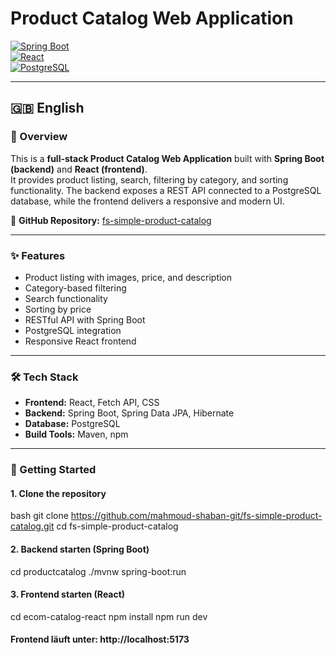 # Product Catalog Web Application  
 

[![Spring Boot](https://img.shields.io/badge/Backend-Spring%20Boot-brightgreen)](https://spring.io/projects/spring-boot)  
[![React](https://img.shields.io/badge/Frontend-React-blue)](https://react.dev/)  
[![PostgreSQL](https://img.shields.io/badge/Database-PostgreSQL-336791)](https://www.postgresql.org/)  

---

## 🇬🇧 English  

### 📌 Overview  
This is a **full-stack Product Catalog Web Application** built with **Spring Boot (backend)** and **React (frontend)**.  
It provides product listing, search, filtering by category, and sorting functionality. The backend exposes a REST API connected to a PostgreSQL database, while the frontend delivers a responsive and modern UI.  

🔗 **GitHub Repository:** [fs-simple-product-catalog](https://github.com/mahmoud-shaban-git/fs-simple-product-catalog)  

---

### ✨ Features  
- Product listing with images, price, and description  
- Category-based filtering  
- Search functionality  
- Sorting by price  
- RESTful API with Spring Boot  
- PostgreSQL integration  
- Responsive React frontend  

---

### 🛠️ Tech Stack  
- **Frontend:** React, Fetch API, CSS  
- **Backend:** Spring Boot, Spring Data JPA, Hibernate  
- **Database:** PostgreSQL  
- **Build Tools:** Maven, npm  

---

### 🚀 Getting Started  

#### 1. Clone the repository  
bash
git clone https://github.com/mahmoud-shaban-git/fs-simple-product-catalog.git
cd fs-simple-product-catalog


#### 2. Backend starten (Spring Boot) 
cd productcatalog
./mvnw spring-boot:run

#### 3. Frontend starten (React)
cd ecom-catalog-react
npm install
npm run dev
#### Frontend läuft unter: http://localhost:5173


